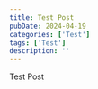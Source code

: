 ```yaml
---
title: Test Post
pubDate: 2024-04-19
categories: ['Test']
tags: ['Test']
description: ''
---
```


Test Post
